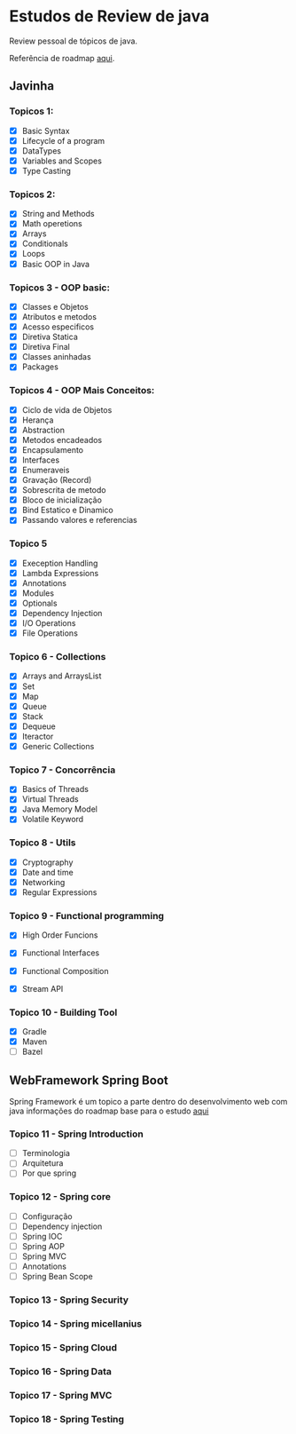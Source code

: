 # Estudos de Review de java

Review pessoal de tópicos de java.

Referência de roadmap [aqui](https://roadmap.sh/java).

## Javinha

### Topicos 1:

- [x] Basic Syntax 
- [x] Lifecycle of a program
- [x] DataTypes
- [x] Variables and Scopes
- [x] Type Casting

### Topicos 2:

- [x] String and Methods
- [x] Math operetions
- [x] Arrays
- [x] Conditionals
- [x] Loops
- [x] Basic OOP in Java

### Topicos 3 - OOP basic:

- [x] Classes e Objetos
- [x] Atributos e metodos
- [x] Acesso especificos
- [x] Diretiva Statica
- [x] Diretiva Final
- [x] Classes aninhadas
- [x] Packages

### Topicos 4 - OOP Mais Conceitos:

- [x] Ciclo de vida de Objetos
- [x] Herança
- [x] Abstraction
- [x] Metodos encadeados
- [x] Encapsulamento
- [x] Interfaces
- [x] Enumeraveis
- [x] Gravação (Record)
- [x] Sobrescrita de metodo
- [x] Bloco de inicialização
- [x] Bind Estatico e Dinamico
- [x] Passando valores e referencias

### Topico 5

- [x] Exeception Handling
- [x] Lambda Expressions
- [x] Annotations
- [x] Modules
- [x] Optionals
- [x] Dependency Injection
- [x] I/O Operations
- [x] File Operations

### Topico 6 - Collections

- [x] Arrays and ArraysList
- [x] Set
- [x] Map
- [x] Queue
- [x] Stack
- [x] Dequeue
- [x] Iteractor
- [x] Generic Collections

### Topico 7 - Concorrência

- [x] Basics of Threads
- [x] Virtual Threads
- [x] Java Memory Model
- [x] Volatile Keyword

### Topico 8 - Utils

- [x] Cryptography
- [x] Date and time
- [x] Networking
- [x] Regular Expressions

### Topico 9 - Functional programming

- [x] High Order Funcions
- [x] Functional Interfaces
- [x] Functional Composition
- [x] Stream API


### Topico 10 - Building Tool 

- [x] Gradle
- [x] Maven
- [ ] Bazel

## WebFramework Spring Boot 

Spring Framework é um topico a parte dentro do desenvolvimento web com java informações do roadmap base para o estudo [aqui](https://roadmap.sh/spring-boot)

### Topico 11 - Spring Introduction

- [ ] Terminologia 
- [ ] Arquitetura
- [ ] Por que spring

### Topico 12 - Spring core

- [ ] Configuração 
- [ ] Dependency injection
- [ ] Spring IOC
- [ ] Spring AOP
- [ ] Spring MVC
- [ ] Annotations
- [ ] Spring Bean Scope

### Topico 13 - Spring Security

### Topico 14 - Spring micellanius

### Topico 15 - Spring Cloud

### Topico 16 - Spring Data

### Topico 17 - Spring MVC

### Topico 18 - Spring Testing


